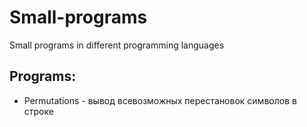 # Small-programs
Small programs in different programming languages
## Programs:   
- Permutations - вывод всевозможных перестановок символов в строке
